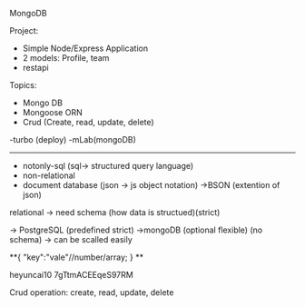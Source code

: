 MongoDB


Project:
- Simple Node/Express Application
- 2 models: Profile, team
- restapi


Topics:
- Mongo DB
- Mongoose ORN
- Crud (Create, read, update, delete)

-turbo (deploy)
-mLab(mongoDB)


--------------------
- notonly-sql (sql-> structured query language)
- non-relational
- document database (json -> js object notation) ->BSON (extention of json)


relational -> need schema (how data is structued)(strict)


-> PostgreSQL (predefined strict)
->mongoDB (optional flexible) (no schema) -> can be scalled easily

**{
    "key":"vale"//number/array;
}
**

heyuncai10
7gTtmACEEqeS97RM

Crud operation: create, read, update, delete